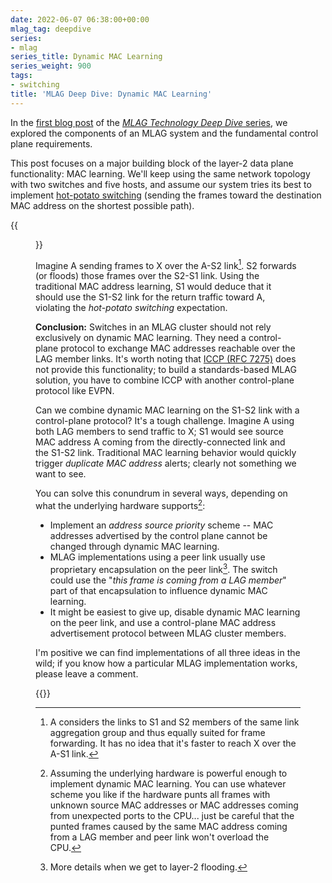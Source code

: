 ```yaml
---
date: 2022-06-07 06:38:00+00:00
mlag_tag: deepdive
series:
- mlag
series_title: Dynamic MAC Learning
series_weight: 900
tags:
- switching
title: 'MLAG Deep Dive: Dynamic MAC Learning'
---
```

In the [first blog post](/2022/06/mlag-deep-dive-overview/) of the [*MLAG Technology Deep Dive* series](/series/mlag.html#technology-deep-dive), we explored the components of an MLAG system and the fundamental control plane requirements. 

This post focuses on a major building block of the layer-2 data plane functionality: MAC learning. We'll keep using the same network topology with two switches and five hosts, and assume our system tries its best to implement [hot-potato switching](/2010/12/multi-chassis-link-aggregation-mlag-and/) (sending the frames toward the destination MAC address on the shortest possible path).
<!--more-->
{{<figure src="/2022/06/MLAG-topology.jpg" caption="Simple MLAG topology">}}

Imagine A sending frames to X over the A-S2 link[^NOINFO]. S2 forwards (or floods) those frames over the S2-S1 link. Using the traditional MAC address learning, S1 would deduce that it should use the S1-S2 link for the return traffic toward A, violating the *hot-potato switching* expectation.

[^NOINFO]: A considers the links to S1 and S2 members of the same link aggregation group and thus equally suited for frame forwarding. It has no idea that it's faster to reach X over the A-S1 link.

**Conclusion:** Switches in an MLAG cluster should not rely exclusively on dynamic MAC learning. They need a control-plane protocol to exchange MAC addresses reachable over the LAG member links. It's worth noting that [ICCP (RFC 7275)](https://datatracker.ietf.org/doc/html/rfc7275) does not provide this functionality; to build a standards-based MLAG solution, you have to combine ICCP with another control-plane protocol like EVPN.

Can we combine dynamic MAC learning on the S1-S2 link with a control-plane protocol? It's a tough challenge. Imagine A using both LAG members to send traffic to X; S1 would see source MAC address A coming from the directly-connected link and the S1-S2 link. Traditional MAC learning behavior would quickly trigger *duplicate MAC address* alerts; clearly not something we want to see.

You can solve this conundrum in several ways, depending on what the underlying hardware supports[^PUNT]:

* Implement an *address source priority* scheme -- MAC addresses advertised by the control plane cannot be changed through dynamic MAC learning.
* MLAG implementations using a peer link usually use proprietary encapsulation on the peer link[^FLOOD]. The switch could use the "*this frame is coming from a LAG member*" part of that encapsulation to influence dynamic MAC learning.
* It might be easiest to give up, disable dynamic MAC learning on the peer link, and use a control-plane MAC address advertisement protocol between MLAG cluster members.

[^PUNT]: Assuming the underlying hardware is powerful enough to implement dynamic MAC learning. You can use whatever scheme you like if the hardware punts all frames with unknown source MAC addresses or MAC addresses coming from unexpected ports to the CPU... just be careful that the punted frames caused by the same MAC address coming from a LAG member and peer link won't overload the CPU.

[^FLOOD]: More details when we get to layer-2 flooding.

I'm positive we can find implementations of all three ideas in the wild; if you know how a particular MLAG implementation works, please leave a comment.

{{<next-in-series page="/posts/2022/06/mlag-deep-dive-flooding.md" />}}


